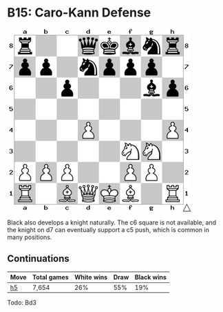 # B15: Caro-Kann Defense

![Position](position.png)

Black also develops a knight naturally. The c6 square is not available, and
the knight on d7 can eventually support a c5 push, which is common in many
positions.

## Continuations

Move                  | Total games | White wins | Draw | Black wins
----------------------|-------------|------------|------|-----------
[h5](h5/index.md)     | 7,654       | 26%        | 55%  | 19%

Todo: Bd3
